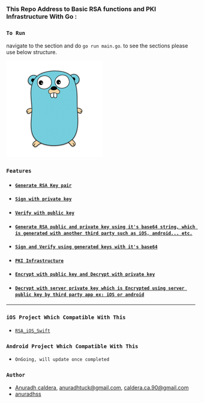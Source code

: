 ### This Repo Address to Basic RSA functions and PKI Infrastructure With Go :

### `To Run`
navigate to the section and do `go run main.go`. to see the sections please use below structure.

![Go RSA](./gopher.png)

### `Features`

- #### [`Generate RSA Key pair`](https://github.com/anuradhss/GoLangRSA/blob/master/RSA/main.go)
- #### [`Sign with private key`](https://github.com/anuradhss/GoLangRSA/blob/master/RSA/main.go)
- #### [`Verify with public key`](https://github.com/anuradhss/GoLangRSA/blob/master/RSA/main.go)
- #### [`Generate RSA public and private key using it's base64 string, which is generated with another third party such as iOS, android... etc.`](https://github.com/anuradhss/GoLangRSA/blob/master/RSABase64/main.go)
- #### [`Sign and Verify using generated keys with it's base64`](https://github.com/anuradhss/GoLangRSA/blob/master/RSABase64/main.go)
- #### [`PKI Infrastructure`](https://github.com/anuradhss/GoLangRSA/blob/master/RSAEncryptionDecryption/main.go)
- #### [`Encrypt with public key and Decrypt with private key`](https://github.com/anuradhss/GoLangRSA/blob/master/RSAEncryptionDecryption/main.go)
- #### [`Decrypt with server private key which is Encrypted using server public key by third party app ex: iOS or android`](https://github.com/anuradhss/GoLangRSA/tree/master/RSAEncryptionDecryptionWithBase64)


---
### `iOS Project Which Compatible With This`
- [`RSA_iOS_Swift`](https://github.com/anuradhss/RSA_iOS_Swift)


### `Android Project Which Compatible With This`
- `OnGoing, will update once completed`

### `Author`

- [Anuradh caldera](https://www.linkedin.com/in/anuradhcaldera/), anuradhtuck@gmail.com, caldera.ca.90@gmail.com
- [anuradhss](https://anuradhss.github.io/)
